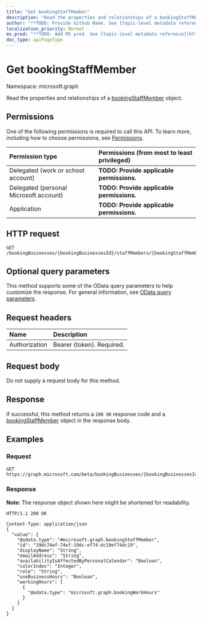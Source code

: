```yaml
---
title: "Get bookingStaffMember"
description: "Read the properties and relationships of a bookingStaffMember object."
author: "**TODO: Provide Github Name. See [topic-level metadata reference](https://msgo.azurewebsites.net/add/document/guidelines/metadata.html#topic-level-metadata)**"
localization_priority: Normal
ms.prod: "**TODO: Add MS prod. See [topic-level metadata reference](https://msgo.azurewebsites.net/add/document/guidelines/metadata.html#topic-level-metadata)**"
doc_type: apiPageType
---
```


# Get bookingStaffMember
Namespace: microsoft.graph

Read the properties and relationships of a [bookingStaffMember](../resources/bookingstaffmember.md) object.

## Permissions
One of the following permissions is required to call this API. To learn more, including how to choose permissions, see [Permissions](/graph/permissions-reference).

|Permission type|Permissions (from most to least privileged)|
|:---|:---|
|Delegated (work or school account)|**TODO: Provide applicable permissions.**|
|Delegated (personal Microsoft account)|**TODO: Provide applicable permissions.**|
|Application|**TODO: Provide applicable permissions.**|

## HTTP request

<!-- {
  "blockType": "ignored"
}
-->
``` http
GET /bookingBusinesses/{bookingBusinessesId}/staffMembers/{bookingStaffMemberId}
```

## Optional query parameters
This method supports some of the OData query parameters to help customize the response. For general information, see [OData query parameters](/graph/query-parameters).

## Request headers
|Name|Description|
|:---|:---|
|Authorization|Bearer {token}. Required.|

## Request body
Do not supply a request body for this method.

## Response

If successful, this method returns a `200 OK` response code and a [bookingStaffMember](../resources/bookingstaffmember.md) object in the response body.

## Examples

### Request
<!-- {
  "blockType": "request",
  "name": "get_bookingstaffmember"
}
-->
``` http
GET https://graph.microsoft.com/beta/bookingBusinesses/{bookingBusinessesId}/staffMembers/{bookingStaffMemberId}
```


### Response
**Note:** The response object shown here might be shortened for readability.
<!-- {
  "blockType": "response",
  "truncated": true,
  "@odata.type": "microsoft.graph.bookingStaffMember"
}
-->
``` http
HTTP/1.1 200 OK

Content-Type: application/json
{
  "value": {
    "@odata.type": "#microsoft.graph.bookingStaffMember",
    "id": "19dc74ef-74ef-19dc-ef74-dc19ef74dc19",
    "displayName": "String",
    "emailAddress": "String",
    "availabilityIsAffectedByPersonalCalendar": "Boolean",
    "colorIndex": "Integer",
    "role": "String",
    "useBusinessHours": "Boolean",
    "workingHours": [
      {
        "@odata.type": "microsoft.graph.bookingWorkHours"
      }
    ]
  }
}
```


